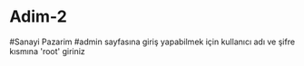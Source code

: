 # Adim-2
#Sanayi Pazarim
#admin sayfasına giriş yapabilmek için kullanıcı adı ve şifre kısmına 'root' giriniz
